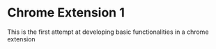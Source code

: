 # Chrome Extension 1

This is the first attempt at developing basic functionalities in a chrome extension
